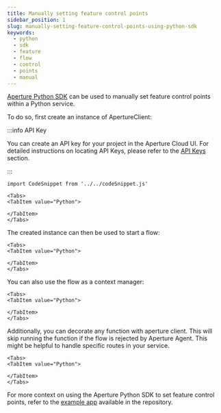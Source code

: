 ```yaml
---
title: Manually setting feature control points
sidebar_position: 1
slug: manually-setting-feature-control-points-using-python-sdk
keywords:
  - python
  - sdk
  - feature
  - flow
  - control
  - points
  - manual
---
```


[Aperture Python SDK][pythonsdk] can be used to manually set feature control
points within a Python service.

To do so, first create an instance of ApertureClient:

:::info API Key

You can create an API key for your project in the Aperture Cloud UI. For
detailed instructions on locating API Keys, please refer to the
[API Keys](/reference/cloud-ui/api-keys.md) section.

:::

```mdx-code-block
import CodeSnippet from '../../codeSnippet.js'

<Tabs>
<TabItem value="Python">
```

<CodeSnippet
lang="py"
snippetName="clientConstructor"
/>

```mdx-code-block
</TabItem>
</Tabs>
```

The created instance can then be used to start a flow:

```mdx-code-block
<Tabs>
<TabItem value="Python">
```

<CodeSnippet
lang="py"
snippetName="manualFlow"
/>

```mdx-code-block
</TabItem>
</Tabs>
```

You can also use the flow as a context manager:

```mdx-code-block
<Tabs>
<TabItem value="Python">
```

<CodeSnippet
lang="py"
snippetName="contextManagerFlow"
/>

```mdx-code-block
</TabItem>
</Tabs>
```

Additionally, you can decorate any function with aperture client. This will skip
running the function if the flow is rejected by Aperture Agent. This might be
helpful to handle specific routes in your service.

```mdx-code-block
<Tabs>
<TabItem value="Python">
```

<CodeSnippet
lang="py"
snippetName="apertureDecorator"
/>

```mdx-code-block
</TabItem>
</Tabs>
```

For more context on using the Aperture Python SDK to set feature control points,
refer to the [example app][example] available in the repository.

[pythonsdk]: https://pypi.org/project/aperture-py/
[example]:
  https://github.com/fluxninja/aperture/tree/main/sdks/aperture-py/example
